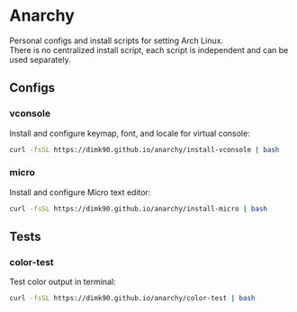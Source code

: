 # Anarchy

Personal configs and install scripts for setting Arch Linux.  
There is no centralized install script, each script is independent and can be used separately.


## Configs


### vconsole

Install and configure keymap, font, and locale for virtual console:
```bash
curl -fsSL https://dimk90.github.io/anarchy/install-vconsole | bash
```


### micro

Install and configure Micro text editor:
```bash
curl -fsSL https://dimk90.github.io/anarchy/install-micro | bash
```


## Tests

### color-test

Test color output in terminal:
```bash
curl -fsSL https://dimk90.github.io/anarchy/color-test | bash
```
